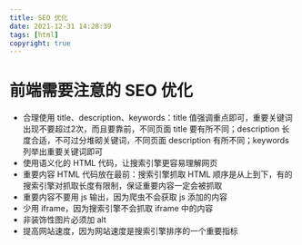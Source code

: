 ```yaml
---
title: SEO 优化
date: 2021-12-31 14:28:39
tags: [html]
copyright: true
---
```

# 前端需要注意的 SEO 优化
- 合理使用 title、description、keywords：title 值强调重点即可，重要关键词出现不要超过2次，而且要靠前，不同页面 title 要有所不同；description 长度合适，不可过分堆砌关键词，不同页面 description 有所不同；keywords 列举出重要关键词即可
- 使用语义化的 HTML 代码，让搜索引擎更容易理解网页
- 重要内容 HTML 代码放在最前：搜索引擎抓取 HTML 顺序是从上到下，有的搜索引擎对抓取长度有限制，保证重要内容一定会被抓取
- 重要内容不要用 js 输出，因为爬虫不会获取 js 添加的内容
- 少用 iframe，因为搜索引擎不会抓取 iframe 中的内容
- 非装饰性图片必须加 alt
- 提高网站速度，因为网站速度是搜索引擎排序的一个重要指标